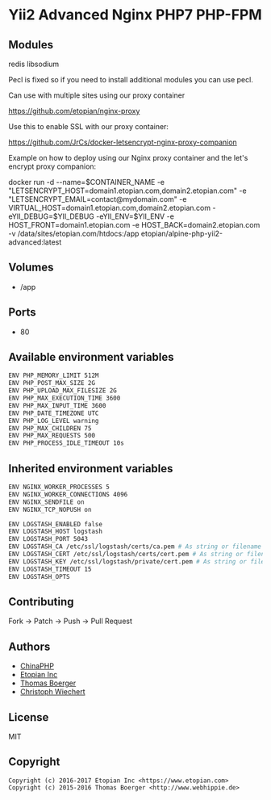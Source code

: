 # Yii2 Advanced Nginx PHP7 PHP-FPM

## Modules

redis
libsodium

Pecl is fixed so if you need to install additional modules you can use pecl.

Can use with multiple sites using our proxy container

https://github.com/etopian/nginx-proxy

Use this to enable SSL with our proxy container:

https://github.com/JrCs/docker-letsencrypt-nginx-proxy-companion


Example on how to deploy using our Nginx proxy container and the let's encrypt proxy companion:

docker run -d --name=$CONTAINER_NAME -e "LETSENCRYPT_HOST=domain1.etopian.com,domain2.etopian.com" -e "LETSENCRYPT_EMAIL=contact@mydomain.com" -e VIRTUAL_HOST=domain1.etopian.com,domain2.etopian.com -eYII_DEBUG=$YII_DEBUG -eYII_ENV=$YII_ENV -e HOST_FRONT=domain1.etopian.com -e HOST_BACK=domain2.etopian.com -v /data/sites/etopian.com/htdocs:/app etopian/alpine-php-yii2-advanced:latest

## Volumes

* /app


## Ports

* 80


## Available environment variables

```bash
ENV PHP_MEMORY_LIMIT 512M
ENV PHP_POST_MAX_SIZE 2G
ENV PHP_UPLOAD_MAX_FILESIZE 2G
ENV PHP_MAX_EXECUTION_TIME 3600
ENV PHP_MAX_INPUT_TIME 3600
ENV PHP_DATE_TIMEZONE UTC
ENV PHP_LOG_LEVEL warning
ENV PHP_MAX_CHILDREN 75
ENV PHP_MAX_REQUESTS 500
ENV PHP_PROCESS_IDLE_TIMEOUT 10s
```


## Inherited environment variables

```bash
ENV NGINX_WORKER_PROCESSES 5
ENV NGINX_WORKER_CONNECTIONS 4096
ENV NGINX_SENDFILE on
ENV NGINX_TCP_NOPUSH on
```

```bash
ENV LOGSTASH_ENABLED false
ENV LOGSTASH_HOST logstash
ENV LOGSTASH_PORT 5043
ENV LOGSTASH_CA /etc/ssl/logstash/certs/ca.pem # As string or filename
ENV LOGSTASH_CERT /etc/ssl/logstash/certs/cert.pem # As string or filename
ENV LOGSTASH_KEY /etc/ssl/logstash/private/cert.pem # As string or filename
ENV LOGSTASH_TIMEOUT 15
ENV LOGSTASH_OPTS
```


## Contributing

Fork -> Patch -> Push -> Pull Request


## Authors
* [ChinaPHP](https://github.com/chinaphp)
* [Etopian Inc](https://github.com/etopian)
* [Thomas Boerger](https://github.com/tboerger)
* [Christoph Wiechert](https://github.com/psi-4ward)


## License

MIT


## Copyright

```
Copyright (c) 2016-2017 Etopian Inc <https://www.etopian.com>
Copyright (c) 2015-2016 Thomas Boerger <http://www.webhippie.de>
```
